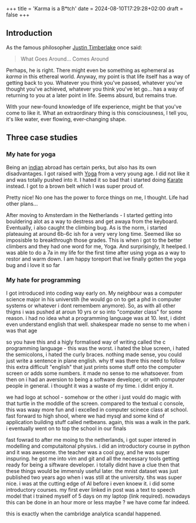 +++
title = 'Karma is a B*tch'
date = 2024-08-10T17:29:28+02:00
draft = false
+++

## Introduction

As the famous philosopher [Justin Timberlake](https://en.wikipedia.org/wiki/Justin_Timberlake) once said:
> What Goes Around... Comes Around

Perhaps, he is right.
There might even be something as ephemeral as _karma_ in this ethereal world.
Anyway, my point is that life itself has a way of getting back to you.
Whatever you think you've passed, whatever you've thought you've achieved,
whatever you think you've let go... has a way of returning to you at a later point in life.
Seems absurd, but remains true. 

With your new-found knowledge of life experience, might be that you've come to like it.
What an extraordinary thing is this consciousness, I tell you, it's like water, ever flowing, ever-changing shape.


## Three case studies


### My hate for yoga

Being an [indian](https://en.wikipedia.org/wiki/South_India) abroad has certain perks,
but also has its own disadvantages.
I got raised with [Yoga](https://en.wikipedia.org/wiki/Yoga) from a very young age.
I did not like it and was totally pushed into it.
I hated it so bad that i started doing [Karate](https://en.wikipedia.org/wiki/Karate) instead.
I got to a brown belt which I was super proud of.

Pretty nice!
No one has the power to force things on me, I thought.
Life had other plans...


After moving to Amsterdam in the Netherlands - I started getting into bouldering alot as a way to destress and get awaya from the keyboard. Eventually, i also caught the climbing bug. As is the norm, i started plateauing at around 6b-6c ish for a very very long time. Seemed like so imposisble to breakthrough those grades. This is when i got to the better climbers and they had one word for me, Yoga. And surprisingly, It heelped. I was able to do a 7a in my life for the first time after using yoga as a way to restor and warm down. I am happy toreport that ive finally gotten the yoga bug and i love it so far


### My hate for programming

I got introduced into coding way early on. My neighbour was a computer science major in his universtih (he would go on to get a phd in computer systems or whatever i dont remembem anymore). So, as with all other thigns i was pushed at aroun 10 yrs or so into "computer class" for some reason. i had no idea what a programming language was at 10. lest, i didnt even understand english that well. shakespear made no sense to me when i was that age

so you have this and a higly formalised way of writing called the c programming language - this was the worst. i hated the blue screen, i hated the semicolons, i hated the curly braces. nothing made sense, you could just write a sentence in plane english. why tf was there this need to follow this extra difficult "english" that just prints some stuff onto the computer screen or adds some numbers. it made no sense to me whatsoever. from then on i had an aversion to being a software developer, or with computer people in general. i thought it was a waste of my time. i didnt enjoy it.


we had logo at school - somehow or the other i just vould do magic with that turtle in the moddle of the screen. compared to the textual c console, this was waay more fun and i excelled in computer scinece class at school. fast forward to high shool, where we had mysql and some kind of application building stuff called netbeans. again, this was a walk in the park. i eventually went on to top the school in our finals


fast fowrad to after me moing to the netherlands, i got super intered in modelling and computaitonal physivs. i did an introductory course in python and it was awesome. the teacher was a cool guy, and he was super inspuring. he got me into vim and git and all the necessary tools getting ready for being a siftware developer. i totally didnt have a clue then that these things would be immensly useful later. the mnist dataset was just published two years ago when i was still at the university. tihs was super nice. i was at the cutting edge of AI before i even knoew it. i did some introductory courses. my first ever linked in post was a text to speech model that i trained myself of 5 days on my laptop (link required). nowadays this can be done in an hour more or less maybe ? we have come far indeed.

this is exactly when the cambridge analytica scandal happened.
